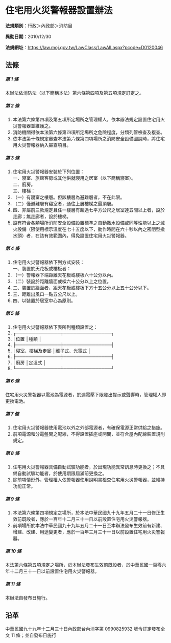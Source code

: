 # 住宅用火災警報器設置辦法



**法規類別**：行政＞內政部＞消防目

**異動日期**：2010/12/30  

**法規網址**：https://law.moj.gov.tw/LawClass/LawAll.aspx?pcode=D0120046



## 法條
##### 第 1 條
本辦法依消防法（以下簡稱本法）第六條第四項及第五項規定訂定之。

##### 第 2 條
1. 本法第六條第四項及第五項所定場所之管理權人，依本辦法規定設置住宅用火災警報器並維護之。
1. 消防機關得依本法第六條第四項所定場所之危險程度，分類列管檢查及複查。
1. 依本法第十條規定審查本法第六條第四項場所之消防安全設備圖說時，將住宅用火災警報器納入審查項目。

##### 第 3 條
1. 住宅用火災警報器安裝於下列位置：  
一、寢室、旅館客房或其他供就寢用之居室（以下簡稱寢室）。  
二、廚房。  
三、樓梯：
1. （一）有寢室之樓層。但該樓層為避難層者，不在此限。
1. （二）僅避難層有寢室者，通往上層樓梯之最頂層。
1. 四、非屬前三款規定且任一樓層有超過七平方公尺之居室達五間以上者，設於走廊；無走廊者，設於樓梯。
1. 設有符合各類場所消防安全設備設置標準之自動撒水設備或同等性能以上之滅火設備（限使用標示溫度在七十五度以下，動作時間在六十秒以內之密閉型撒水頭）者，在該有效範圍內，得免設置住宅用火災警報器。

##### 第 4 條
1. 住宅用火災警報器依下列方式安裝：  
一、裝置於天花板或樓板者：
1. （一）警報器下端距離天花板或樓板六十公分以內。
1. （二）裝設於距離牆面或樑六十公分以上之位置。
1. 二、裝置於牆面者，距天花板或樓板下方十五公分以上五十公分以下。
1. 三、距離出風口一點五公尺以上。
1. 四、以裝置於居室中心為原則。

##### 第 5 條
1. 住宅用火災警報器依下表所列種類設置之：
1. ┌──────────────┬───────────────┐
1. │位置                        │種類                          │
1. ├──────────────┼───────────────┤
1. │寢室、樓梯及走廊            │離子式、光電式                │
1. ├──────────────┼───────────────┤
1. │廚房                        │定溫式                        │
1. └──────────────┴───────────────┘

##### 第 6 條
住宅用火災警報器以電池為電源者，於達電壓下限發出提示或聲響時，管理權人即更換電池。

##### 第 7 條
1. 住宅用火災警報器使用電池以外之外部電源者，有確保電源正常供給之措施。
1. 前項電源和分電盤間之配線，不得設置插座或開關，並符合屋內配線裝置規則規定。

##### 第 8 條
1. 住宅用火災警報器具備自動試驗功能者，於出現功能異常訊息時更換之；不具備自動試驗功能者，於使用期限屆滿前更換之。
1. 除前項情形外，管理權人依警報器使用說明書檢查住宅用火災警報器，並維持功能正常。

##### 第 9 條
1. 本法第六條第四項規定之場所，於本法中華民國九十九年五月二十一日修正生效前既設者，應於一百年十二月三十一日以前設置住宅用火災警報器。
1. 前項場所於本法中華民國九十九年五月二十一日至本辦法發布生效前有新建、增建、改建、用途變更者，應於一百年三月三十一日以前設置住宅用火災警報器。

##### 第 10 條
本法第六條第五項規定之場所，於本辦法發布生效前既設者，於中華民國一百零六年十二月三十一日以前設置住宅用火災警報器。

##### 第 11 條
本辦法自發布日施行。

## 沿革
中華民國九十九年十二月三十日內政部台內消字第 0990825932 號令訂定發布全文 11 條；並自發布日施行
